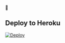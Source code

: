 📝
## Deploy to Heroku

[![Deploy](https://www.herokucdn.com/deploy/button.svg)](https://heroku.com/deploy?template=https://github.com/Iregullar/timed)
